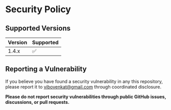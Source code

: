 # Security Policy

## Supported Versions


| Version | Supported          |
| ------- | ------------------ |
| 1.4.x   | :white_check_mark: |

## Reporting a Vulnerability

If you believe you have found a security vulnerability in any this repository, please report it to <vibovenkat@gmail.com> through coordinated disclosure.

**Please do not report security vulnerabilities through public GitHub issues, discussions, or pull requests.**
